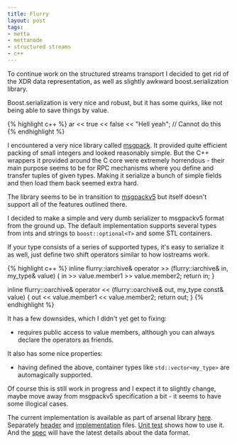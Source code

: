 ```yaml
---
title: Flurry
layout: post
tags:
- metta
- mettanode
- structured streams
- c++
---
```

To continue work on the structured streams transport I decided to get rid of the XDR data
representation, as well as slightly awkward boost.serialization library.

Boost.serialization is very nice and robust, but it has some quirks, like not being able to
save things by value.

{% highlight c++ %}
ar << true << false << "Hell yeah"; // Cannot do this
{% endhighlight %}

I encountered a very nice library called [msgpack](https://github.com/berkus/msgpack). It provided
quite efficient packing of small integers and looked reasonably simple.
But the C++ wrappers it provided around the C core were extremely horrendous - their main purpose
seems to be for RPC mechanisms where you define and transfer tuples of given types.
Making it serialize a bunch of simple fields and then load them back seemed extra hard.

The library seems to be in transition to [msgpackv5](https://gist.github.com/frsyuki/5432559)
but itself doesn't support all of the features outlined there.

I decided to make a simple and very dumb serializer to msgpackv5 format from the ground up.
The default implementation supports several types from ints and strings to `boost::optional<T>` and
some STL containers.

If your type consists of a series of supported types, it's easy to serialize it as well, just define
two shift operators similar to how iostreams work.

{% highlight c++ %}
inline flurry::iarchive&
operator >> (flurry::iarchive& in, my_type& value)
{
    in >> value.member1 >> value.member2;
    return in;
}

inline flurry::oarchive&
operator << (flurry::oarchive& out, my_type const& value)
{
    out << value.member1 << value.member2;
    return out;
}
{% endhighlight %}

It has a few downsides, which I didn't yet get to fixing:
* requires public access to value members, although you can always declare the operators as friends.

It also has some nice properties:
* having defined the above, container types like `std::vector<my_type>` are automagically supported.

Of course this is still work in progress and I expect it to slightly change, maybe move away from
msgpackv5 specification a bit - it seems to have some illogical cases.

The current implementation is available as part of arsenal library [here](https://github.com/berkus/libarsenal).
Separately [header](https://github.com/berkus/libarsenal/blob/develop/include/arsenal/flurry.h) and [implementation](https://github.com/berkus/libarsenal/blob/develop/lib/flurry.cpp) files. [Unit test](https://github.com/berkus/libarsenal/blob/develop/tests/test_flurry.cpp) shows how to use it. And the [spec](https://github.com/berkus/libarsenal/blob/develop/doc/flurry_serialization.txt) will have the latest details about the data format.
